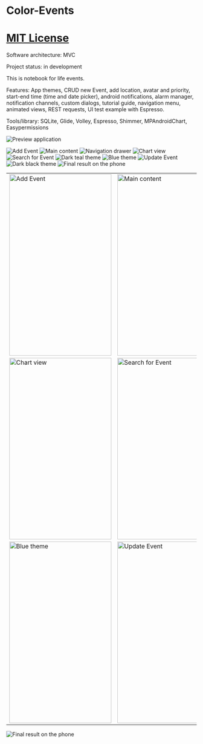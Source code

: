 # Color-Events

# [MIT License](LICENSE)

Software architecture: MVC

Project status: in development

This is notebook for life events. 

Features: App themes, CRUD new Event, add location, avatar and priority, start-end time (time and date picker), android notifications, alarm manager, notification channels, custom dialogs, tutorial guide, navigation menu, animated views, REST requests, UI test example with Espresso.

Tools/library: SQLite,  Glide, Volley, Espresso, Shimmer, MPAndroidChart, Easypermissions

![Preview application](images/colorPhoto.png)

![Add Event](images/Capture.PNG) ![Main content](images/Capture1.PNG) ![Navigation drawer](images/Capture2.PNG)
![Chart view](images/Capture3.PNG) ![Search for Event](images/Capture4.PNG) ![Dark teal theme](images/Capture5.PNG)
![Blue theme](images/Capture6.PNG) ![Update Event](images/Capture9.PNG) ![Dark black theme](images/Capture8.PNG)
![Final result on the phone](images/realistic.PNG)

<table>
  <tr>
    <td><img src="images/Capture.PNG" alt="Add Event" width=270 height=480></td>
    <td><img src="images/Capture1.PNG" alt="Main content" width=270 height=480></td>
    <td><img src="images/Capture2.PNG" alt="Navigation drawer" width=270 height=480></td>
  </tr>
  <tr>
  	<td><img src="images/Capture3.PNG" alt="Chart view" width=270 height=480></td>
    <td><img src="images/Capture4.PNG" alt="Search for Event" width=270 height=480></td>
    <td><img src="images/Capture5.PNG" alt="Dark teal theme" width=270 height=480></td>
  </tr>
  <tr>
  	<td><img src="images/Capture6.PNG" alt="Blue theme" width=270 height=480></td>
    <td><img src="images/Capture9.PNG" alt="Update Event" width=270 height=480></td>
    <td><img src="images/Capture8.PNG" alt="Dark black theme" width=270 height=480></td>
  </tr>
 </table>

 ![Final result on the phone](images/realistic.PNG)
